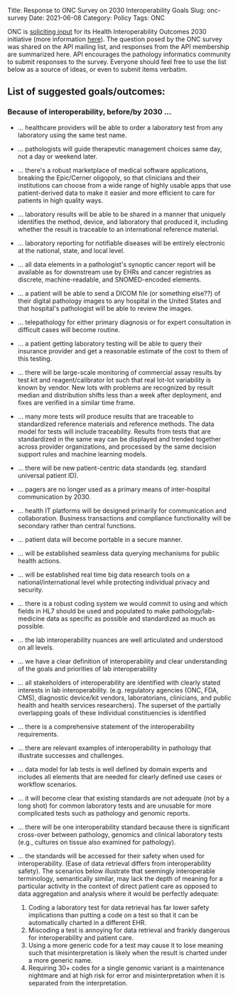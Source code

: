 Title: Response to ONC Survey on 2030 Interoperability Goals
Slug: onc-survey
Date: 2021-06-08
Category: Policy
Tags: ONC

ONC is [soliciting input](https://www.healthit.gov/topic/interoperability/health-interoperability-outcomes-2030) for its Health Interoperability Outcomes 2030 initiative (more information [here](https://www.healthit.gov/buzz-blog/interoperability/health-interoperability-outcomes-2030)). The question posed by the ONC survey was shared on the API mailing list, and responses from the API membership are summarized here. API encourages the pathology informatics community to submit responses to the survey. Everyone should feel free to use the list below as a source of ideas, or even to submit items verbatim.

## List of suggested goals/outcomes:
### Because of interoperability, before/by 2030 ...
* … healthcare providers will be able to order a laboratory test from any laboratory using the same test name.
* … pathologists will guide therapeutic management choices same day, not a day or weekend later.
* … there's a robust marketplace of medical software applications, breaking the Epic/Cerner oligopoly, so that clinicians and their institutions can choose from a wide range of highly usable apps that use patient-derived data to make it easier and more efficient to care for patients in high quality ways.
* … laboratory results will be able to be shared in a manner that uniquely identifies the method, device, and laboratory that produced it, including whether the result is traceable to an international reference material.
* … laboratory reporting for notifiable diseases will be entirely electronic at the national, state, and local level.
* … all data elements in a pathologist's synoptic cancer report will be available as for downstream use by EHRs and cancer registries as discrete, machine-readable, and SNOMED-encoded elements.
* … a patient will be able to send a DICOM file (or something else??) of their digital pathology images to any hospital in the United States and that hospital's pathologist will be able to review the images.
* … telepathology for either primary diagnosis or for expert consultation in difficult cases will become routine.
* …  a patient getting laboratory testing will be able to query their insurance provider and get a reasonable estimate of the cost to them of this testing.
* … there will be large-scale monitoring of commercial assay results by test kit and reagent/calibrator lot such that real lot-lot variability is known by vendor. New lots with problems are recognized by result median and distribution shifts less than a week after deployment, and fixes are verified in a similar time frame.
* … many more tests will produce results that are traceable to standardized reference materials and reference methods. The data model for tests will include traceability. Results from tests that are standardized in the same way can be displayed and trended together across provider organizations, and processed by the same decision support rules and machine learning models.
* … there will be new patient-centric data standards (eg. standard universal patient ID).
* … pagers are no longer used as a primary means of inter-hospital communication by 2030.
* … health IT platforms will be designed primarily for communication and collaboration. Business transactions and compliance functionality will be secondary rather than central functions.
* … patient data will become portable in a secure manner.
* … will be established seamless data querying mechanisms for public health actions.
* … will be established real time big data research tools on a national/international level while protecting individual privacy and security.
* … there is a robust coding system we would commit to using and which fields in HL7 should be used and populated to make pathology/lab-medicine data as specific as possible and standardized as much as possible.
* … the lab interoperability nuances are well articulated and understood on all levels.
* … we have a clear definition of interoperability and clear understanding of the goals and priorities of lab interoperability

* … all stakeholders of interoperability are identified with clearly stated interests in lab interoperability. (e.g. regulatory agencies (ONC, FDA, CMS), diagnostic device/kit vendors, laboratorians, clinicians, and public health and health services researchers). The superset of the partially overlapping goals of these individual constituencies is identified
* … there is a comprehensive statement of the interoperability requirements.
* … there are relevant examples of interoperability in pathology that illustrate successes and challenges.

* … data model for lab tests is well defined by domain experts and includes all elements that are needed for clearly defined use cases or workflow scenarios.

* … it will become clear that existing standards are not adequate (not by a long shot) for common laboratory tests and are unusable for more complicated tests such as pathology and genomic reports.
* … there will be one interoperability standard because there is significant cross-over between pathology, genomics and clinical laboratory tests (e.g., cultures on tissue also examined for pathology).
* … the standards will be accessed for their safety when used for interoperability. (Ease of data retrieval differs from interoperability safety).
The scenarios below illustrate that seemingly interoperable terminology, semantically similar, may lack the depth of meaning for a particular activity in the context of direct patient care as opposed to data aggregation and analysis where it would be perfectly adequate:
  1. Coding a laboratory test for data retrieval has far lower safety implications than putting a code on a test so that it can be automatically charted in a different EHR.
  1.	Miscoding a test is annoying for data retrieval and frankly dangerous for interoperability and patient care.
  1. Using a more generic code for a test may cause it to lose meaning such that misinterpretation is likely when the result is charted under a more generic name.
  1. Requiring 30+ codes for a single genomic variant is a maintenance nightmare and at high risk for error and misinterpretation when it is separated from the interpretation.
